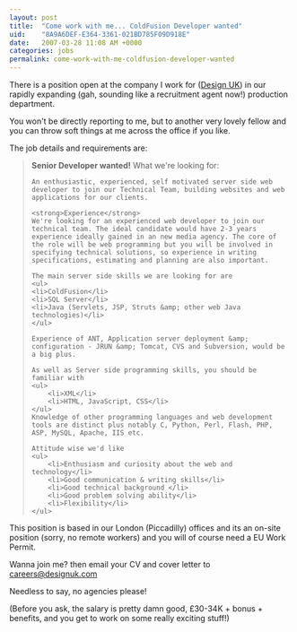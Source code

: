 ```yaml
---
layout: post
title:  "Come work with me... ColdFusion Developer wanted"
uid:	"8A9A6DEF-E364-3361-021BD785F09D918E"
date:   2007-03-28 11:08 AM +0000
categories: jobs
permalink: come-work-with-me-coldfusion-developer-wanted
---
```

There is a position open at the company I work for (<a href="http://www.designuk.com/">Design UK</a>) in our rapidly expanding (gah, sounding like a recruitment agent now!) production department.

You won't be directly reporting to me, but to another very lovely fellow and you can throw soft things at me across the office if you like.

The job details and requirements are:

<blockquote>
	<strong>Senior Developer wanted!</strong>
	What we're looking for:
	
	An enthusiastic, experienced, self motivated server side web developer to join our Technical Team, building websites and web applications for our clients.

	<strong>Experience</strong>
	We're looking for an experienced web developer to join our technical team. The ideal candidate would have 2-3 years experience ideally gained in an new media agency. The core of the role will be web programming but you will be involved in specifying technical solutions, so experience in writing specifications, estimating and planning are also important.

	The main server side skills we are looking for are 
	<ul>
	<li>ColdFusion</li>	
	<li>SQL Server</li>
	<li>Java (Servlets, JSP, Struts &amp; other web Java technologies)</li>
	</ul>

	Experience of ANT, Application server deployment &amp; configuration - JRUN &amp; Tomcat, CVS and Subversion, would be a big plus. 

	As well as Server side programming skills, you should be familiar with 
	<ul>
		<li>XML</li>
		<li>HTML, JavaScript, CSS</li>
	</ul>
	Knowledge of other programming languages and web development tools are distinct plus notably C, Python, Perl, Flash, PHP, ASP, MySQL, Apache, IIS etc.

	Attitude wise we'd like
	<ul>
		<li>Enthusiasm and curiosity about the web and technology</li>
		<li>Good communication & writing skills</li>
		<li>Good technical background </li>
		<li>Good problem solving ability</li>
		<li>Flexibility</li>
	</ul>
</blockquote>

This position is based in our London (Piccadilly) offices and its an on-site position (sorry, no remote workers) and you will of course need a EU Work Permit.

Wanna join me? then email your CV and cover letter to <a href="mailto:careers@designuk.com">careers@designuk.com</a>

Needless to say, no agencies please!

(Before you ask, the salary is pretty damn good, &pound;30-34K + bonus + benefits, and you get to work on some really exciting stuff!)